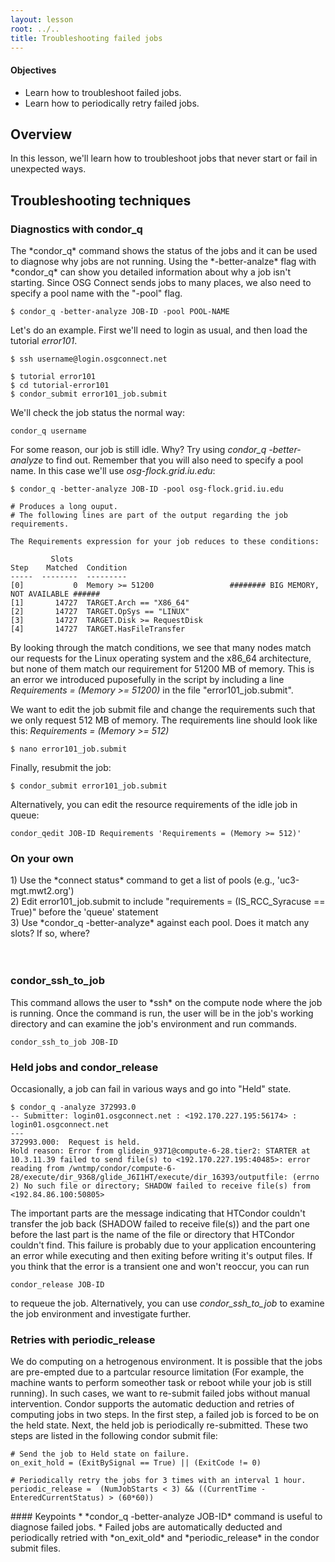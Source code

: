 ```yaml
---
layout: lesson
root: ../..
title: Troubleshooting failed jobs
---
```

<div class="objectives" markdown="1">

#### Objectives
*   Learn how to troubleshoot failed jobs.
*   Learn how to periodically retry failed jobs.
</div>

<h2>Overview </h2> 
In this lesson, we'll learn how to troubleshoot jobs that never start or fail in unexpected ways. 

<h2> Troubleshooting techniques </h2> 

<h3> Diagnostics with condor_q  </h3> 
The *condor_q* command shows the status of the jobs and it can be used to diagnose why jobs are not 
running. Using the *-better-analze* flag with *condor_q* can show you detailed information about why a job isn't starting. Since OSG Connect sends jobs to many places, we also need to specify a pool name with the "-pool" flag. 

~~~
$ condor_q -better-analyze JOB-ID -pool POOL-NAME
~~~

Let's do an example. First we'll need to login as usual, and then load the tutorial *error101*.

~~~
$ ssh username@login.osgconnect.net

$ tutorial error101
$ cd tutorial-error101
$ condor_submit error101_job.submit 
~~~

We'll check the job status the normal way:

~~~
condor_q username
~~~

For some reason, our job is still idle. Why? Try using *condor_q -better-analyze* to find out. Remember that you will also need to specify a pool name. In this case we'll use *osg-flock.grid.iu.edu*:

~~~
$ condor_q -better-analyze JOB-ID -pool osg-flock.grid.iu.edu
 
# Produces a long ouput. 
# The following lines are part of the output regarding the job requirements.  

The Requirements expression for your job reduces to these conditions:

         Slots
Step    Matched  Condition
-----  --------  ---------
[0]           0  Memory >= 51200                 ######## BIG MEMORY, NOT AVAILABLE ###### 
[1]       14727  TARGET.Arch == "X86_64"
[2]       14727  TARGET.OpSys == "LINUX"
[3]       14727  TARGET.Disk >= RequestDisk
[4]       14727  TARGET.HasFileTransfer
~~~

By looking through the match conditions, we see that many nodes match our requests for the Linux operating system and the x86_64 architecture, but none of them match our requirement for 51200 MB of memory. This is an error we introduced 
puposefully in the script by including a line *Requirements = (Memory >= 51200)* in the file 
"error101_job.submit". 

We want to edit the job submit file and change the requirements such that we only request 512 MB of memory. The requirements line should look like this: *Requirements = (Memory >= 512)*

~~~
$ nano error101_job.submit
~~~

Finally, resubmit the job:

~~~
$ condor_submit error101_job.submit
~~~

Alternatively, you can edit the resource requirements of the idle job in queue:

~~~
condor_qedit JOB-ID Requirements 'Requirements = (Memory >= 512)' 
~~~

<h3> On your own </h3>
  1) Use the *connect status* command to get a list of pools (e.g., 'uc3-mgt.mwt2.org') <br/>
  2) Edit error101_job.submit to include "requirements = (IS_RCC_Syracuse == True)" before the 'queue' statement <br/>
  3) Use *condor_q -better-analyze* against each pool. Does it match any slots? If so, where? <br/>

<br/>
<br/>
<h3> condor_ssh_to_job </h3> 
This command allows the user to *ssh* on the compute node where the job is running.  Once the command 
is run, the user will be in the job's working directory and can examine the job's environment and run 
commands. 

~~~
condor_ssh_to_job JOB-ID  
~~~

<h3> Held jobs and condor_release </h3>

Occasionally, a job can fail in various ways and go into "Held" state. 

~~~
$ condor_q -analyze 372993.0
-- Submitter: login01.osgconnect.net : <192.170.227.195:56174> : login01.osgconnect.net
---
372993.000:  Request is held.
Hold reason: Error from glidein_9371@compute-6-28.tier2: STARTER at 10.3.11.39 failed to send file(s) to <192.170.227.195:40485>: error reading from /wntmp/condor/compute-6-28/execute/dir_9368/glide_J6I1HT/execute/dir_16393/outputfile: (errno 2) No such file or directory; SHADOW failed to receive file(s) from <192.84.86.100:50805>
~~~

The important parts are the message indicating that HTCondor couldn't transfer the job 
back (SHADOW failed to receive file(s)) and the part one before the last part is the name of the 
file or directory that HTCondor couldn't find.  This failure is probably due to your application 
encountering an error while executing and then exiting before writing it's output files.  If you think 
that the error is a transient one and won't reoccur, you can run 

~~~
condor_release JOB-ID 
~~~
to requeue the job.  Alternatively, you can use *condor_ssh_to_job* to examine the job environment and investigate further.


<h3> Retries with periodic_release </h3>

We do computing on a hetrogenous environment. It is possible that the jobs are pre-empted due to a partcular
resource limitation (For example, the machine wants to perform someother task or reboot while your job 
is still running).  In such cases, we want to re-submit failed jobs without manual intervention. Condor 
supports the automatic deduction and retries of computing jobs in two steps.
In the first step, a failed job is forced to be on the held state.   Next, the held job is 
periodically re-submitted. These two steps are listed in the following condor submit file: 

~~~
# Send the job to Held state on failure. 
on_exit_hold = (ExitBySignal == True) || (ExitCode != 0)  

# Periodically retry the jobs for 3 times with an interval 1 hour.   
periodic_release =  (NumJobStarts < 3) && ((CurrentTime - EnteredCurrentStatus) > (60*60))
~~~


<div class="keypoints" markdown="1">
#### Keypoints
*    *condor_q -better-analyze JOB-ID* command is useful to diagnose failed jobs. 
*    Failed jobs are automatically deducted and periodically retried  with *on_exit_old* and *periodic_release* in the condor submit files.
</div>


